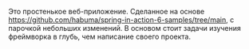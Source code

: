 Это простенькое веб-приложение.
Сделанное на основе https://github.com/habuma/spring-in-action-6-samples/tree/main, с парочкой небольших изменений.
В основом стоит задачи изучения фреймворка в глубь, чем написание своего проекта.
